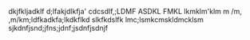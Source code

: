 
dkjfkljadklf d;lfakjdlkfja'
cdcsdlf,;LDMF ASDKL FMKL lkmklm'klm
m /m, ,m/km;ldfkadkfa;lkdkflkd slkfkdslfk
lmc;lsmkcmskldmcklsm sjkdnfjsnd;jfns;jdnf;jsdnfjsdnjf
